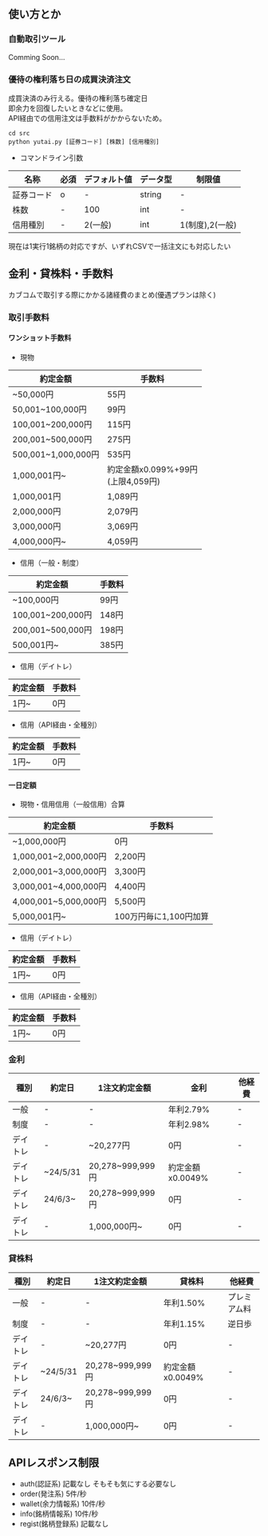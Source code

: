 ## 使い方とか

### 自動取引ツール
Comming Soon...  


### 優待の権利落ち日の成買決済注文
成買決済のみ行える。優待の権利落ち確定日  
即余力を回復したいときなどに使用。  
API経由での信用注文は手数料がかからないため。  
```
cd src
python yutai.py [証券コード] [株数] [信用種別]
```

* コマンドライン引数

|名称|必須|デフォルト値|データ型|制限値|
|----|----|----|----|----|
|証券コード|o|-|string|-|-|
|株数|-|100|int|-|
|信用種別|-|2(一般)|int|1(制度),2(一般)|.

現在は1実行1銘柄の対応ですが、いずれCSVで一括注文にも対応したい  


## 金利・貸株料・手数料

カブコムで取引する際にかかる諸経費のまとめ(優遇プランは除く)  

### 取引手数料

#### ワンショット手数料
* 現物

|約定金額|手数料|
|----|----|
|~50,000円|55円|
|50,001~100,000円|99円|
|100,001~200,000円|115円|
|200,001~500,000円|275円|
|500,001~1,000,000円|535円|
|1,000,001円~|約定金額x0.099%+99円<br>(上限4,059円)|
|1,000,001円|1,089円|
|2,000,000円|2,079円|
|3,000,000円|3,069円|
|4,000,000円~|4,059円|

* 信用（一般・制度）

|約定金額|手数料|
|----|----|
|~100,000円|99円|
|100,001~200,000円|148円|
|200,001~500,000円|198円|
|500,001円~|385円|

* 信用（デイトレ）

|約定金額|手数料|
|----|----|
|1円~|0円|

* 信用（API経由・全種別）

|約定金額|手数料|
|----|----|
|1円~|0円|


#### 一日定額
* 現物・信用信用（一般信用）合算

|約定金額|手数料|
|----|----|
|~1,000,000円|0円|
|1,000,001~2,000,000円|2,200円|
|2,000,001~3,000,000円|3,300円|
|3,000,001~4,000,000円|4,400円|
|4,000,001~5,000,000円|5,500円|
|5,000,001円~|100万円毎に1,100円加算|

* 信用（デイトレ）

|約定金額|手数料|
|----|----|
|1円~|0円|

* 信用（API経由・全種別）

|約定金額|手数料|
|----|----|
|1円~|0円|


### 金利

|種別|約定日|1注文約定金額|金利|他経費|
|----|----|----|----|----|
|一般|-|-|年利2.79%|-|
|制度|-|-|年利2.98%|-|
|デイトレ|-|~20,277円|0円|-|
|デイトレ|~24/5/31|20,278~999,999円|約定金額x0.0049%|-|
|デイトレ|24/6/3~|20,278~999,999円|0円|-|
|デイトレ|-|1,000,000円~|0円|-|

### 貸株料

|種別|約定日|1注文約定金額|貸株料|他経費|
|----|----|----|----|----|
|一般|-|-|年利1.50%|プレミアム料|
|制度|-|-|年利1.15%|逆日歩|
|デイトレ|-|~20,277円|0円|-|
|デイトレ|~24/5/31|20,278~999,999円|約定金額x0.0049%|-|
|デイトレ|24/6/3~|20,278~999,999円|0円|-|
|デイトレ|-|1,000,000円~|0円|-|

## APIレスポンス制限
* auth(認証系)       記載なし そもそも気にする必要なし
* order(発注系)      5件/秒
* wallet(余力情報系) 10件/秒
* info(銘柄情報系)   10件/秒
* regist(銘柄登録系) 記載なし